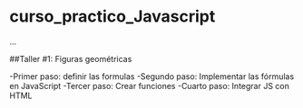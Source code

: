 # curso_practico_Javascript

...

##Taller #1: Figuras geométricas

-Primer paso: definir las formulas
-Segundo paso: Implementar las fórmulas en JavaScript
-Tercer paso: Crear funciones
-Cuarto paso: Integrar JS con HTML 
